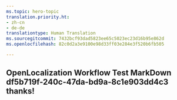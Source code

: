 ```yaml
---
ms.topic: hero-topic
translation.priority.ht:
- zh-cn
- de-de
translationtype: Human Translation
ms.sourcegitcommit: 7432bcf93dad5823ee65c5023ec23d16b95e862d
ms.openlocfilehash: 82c0d2a3e9100e98d33ff03e284e3f520b6fb505

---
```

## OpenLocalization Workflow Test MarkDown df5b719f-240c-47da-bd9a-8c1e903dd4c3 thanks!



<!--HONumber=Jul16_HO3-->


